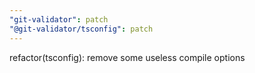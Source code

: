 ```yaml
---
"git-validator": patch
"@git-validator/tsconfig": patch
---
```


refactor(tsconfig): remove some useless compile options
